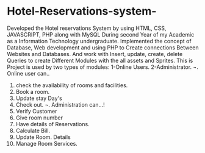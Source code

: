# Hotel-Reservations-system- 
Developed the Hotel reservations System by using HTML, CSS, JAVASCRIPT, PHP along with MySQL During second Year of my Academic as a Information Technology undergraduate. 
Implemented the concept of Database, Web development and using PHP to Create connections Between Websites and Databases. And work with Insert, update, create, delete Queries to create Different Modules with the all assets and Sprites. 
This is Project is used by two types of modules:
 1-Online Users. 
2-Administrator. 
¬. Online user can..
1. check the availability of rooms and facilities. 
2. Book a room. 
3. Update stay Day's 
4. Check out. 
¬. Administration can...! 
1. Verify Customer 
2. Give room number 
3. Have details of Reservations. 
4. Calculate Bill. 
5. Update Room. Details 
6. Manage Room Services.
